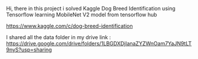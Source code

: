 Hi, there in this project i solved Kaggle Dog Breed Identification using Tensorflow learning MobileNet V2 model from tensorflow hub

https://www.kaggle.com/c/dog-breed-identification

I shared all the data folder in my drive link : https://drive.google.com/drive/folders/1LBGDXDjlanaZYZWnOam7YaJN9tLT9nyS?usp=sharing